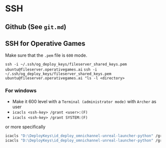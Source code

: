 # SSH

## Github (See `git.md`)

## SSH for Operative Games

Make sure that the `.pem` file is `600` mode.

<!-- `ssh -i ~/.ssh/og_deploy_keys/fileserver_shared_keys.pem ubuntu@ec2-18-191-228-100.us-east-2.compute.amazonaws.com` -->
`ssh -i ~/.ssh/og_deploy_keys/fileserver_shared_keys.pem ubuntu@fileserver.operativegames.ai`
`ssh -i ~/.ssh/og_deploy_keys/fileserver_shared_keys.pem ubuntu@fileserver.operativegames.ai "ls -l <directory>`


### For windows

- Make it 600 level with a `Terminal (administrator mode)` with `Archer` as user
- `icacls <ssh-key> /grant <user>:(F)`
- `icacls <ssh-key> /grant SYSTEM:(F)`

or more specifically

``` bash
icacls "D:\DeployKeys\id_deploy_omnichannel-unreal-launcher-python" /grant Archer:(F)
icacls "D:\DeployKeys\id_deploy_omnichannel-unreal-launcher-python" /grant SYSTEM:(F)

